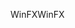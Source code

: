 <span data-ttu-id="107e6-101">WinFX</span><span class="sxs-lookup"><span data-stu-id="107e6-101">WinFX</span></span>